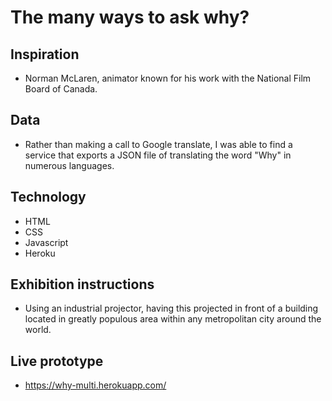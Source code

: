 # The many ways to ask why?

## Inspiration
- Norman McLaren, animator known for his work with the National Film Board of Canada. 

## Data
- Rather than making a call to Google translate, I was able to find a service that exports a JSON file of translating the word "Why" in numerous languages.

## Technology
- HTML
- CSS
- Javascript
- Heroku

## Exhibition instructions
- Using an industrial projector, having this projected in front of a building located in greatly populous area within any metropolitan city around the world.


## Live prototype
- https://why-multi.herokuapp.com/
